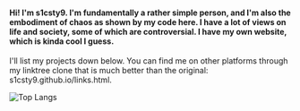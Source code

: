 #### Hi! I'm s1csty9. I'm fundamentally a rather simple person, and I'm also the embodiment of chaos as shown by my code here. I have a lot of views on life and society, some of which are controversial. I have my own website, which is kinda cool I guess. 
I'll list my projects down below. You can find me on other platforms through my linktree clone that is much better than the original: s1csty9.github.io/links.html.

![Top Langs](https://github-readme-stats.vercel.app/api/top-langs/?username=s1csty9&layout=compact&theme=dark)
